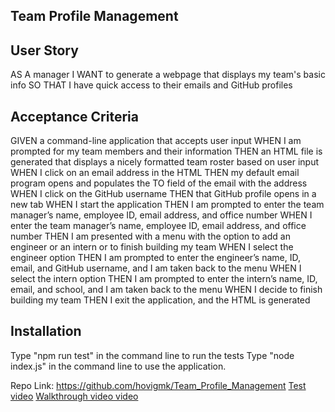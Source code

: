 ## Team Profile Management

## User Story

AS A manager
I WANT to generate a webpage that displays my team's basic info
SO THAT I have quick access to their emails and GitHub profiles

## Acceptance Criteria

GIVEN a command-line application that accepts user input
WHEN I am prompted for my team members and their information
THEN an HTML file is generated that displays a nicely formatted team roster based on user input
WHEN I click on an email address in the HTML
THEN my default email program opens and populates the TO field of the email with the address
WHEN I click on the GitHub username
THEN that GitHub profile opens in a new tab
WHEN I start the application
THEN I am prompted to enter the team manager’s name, employee ID, email address, and office number
WHEN I enter the team manager’s name, employee ID, email address, and office number
THEN I am presented with a menu with the option to add an engineer or an intern or to finish building my team
WHEN I select the engineer option
THEN I am prompted to enter the engineer’s name, ID, email, and GitHub username, and I am taken back to the menu
WHEN I select the intern option
THEN I am prompted to enter the intern’s name, ID, email, and school, and I am taken back to the menu
WHEN I decide to finish building my team
THEN I exit the application, and the HTML is generated

## Installation

Type "npm run test" in the command line to run the tests
Type "node index.js" in the command line to use the application.

Repo Link: https://github.com/hovigmk/Team_Profile_Management
[Test video](./assets/Test.webm)
[Walkthrough video video](./assets/Walkthrough.webm)
